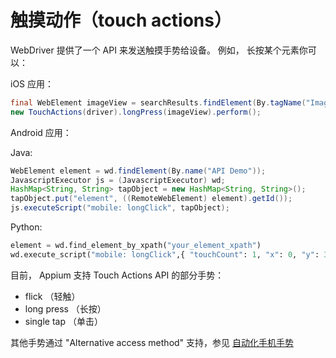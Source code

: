 # 触摸动作（touch actions）


WebDriver 提供了一个 API 来发送触摸手势给设备。
例如， 长按某个元素你可以：

iOS 应用：

```java
final WebElement imageView = searchResults.findElement(By.tagName("ImageView"));
new TouchActions(driver).longPress(imageView).perform();
```

Android 应用：

Java:

```java
WebElement element = wd.findElement(By.name("API Demo"));
JavascriptExecutor js = (JavascriptExecutor) wd;
HashMap<String, String> tapObject = new HashMap<String, String>();
tapObject.put("element", ((RemoteWebElement) element).getId());
js.executeScript("mobile: longClick", tapObject);
```

Python:

```python
element = wd.find_element_by_xpath("your_element_xpath")
wd.execute_script("mobile: longClick",{ "touchCount": 1, "x": 0, "y": 300, "element":element.id })
```

目前， Appium 支持 Touch Actions API 的部分手势：

* flick （轻触）
* long press （长按）
* single tap （单击）

其他手势通过 "Alternative access method" 支持，参见 [自动化手机手势](gestures.cn)
